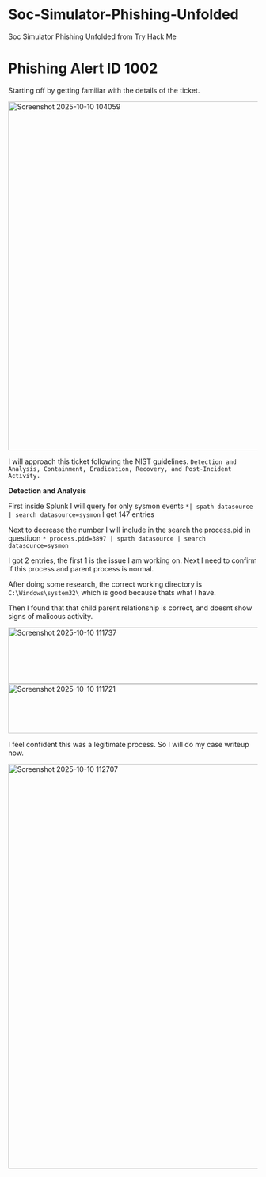 # Soc-Simulator-Phishing-Unfolded

Soc Simulator Phishing Unfolded from Try Hack Me

# Phishing Alert ID 1002

Starting off by getting familiar with the details of the ticket.

<img width="1462" height="705" alt="Screenshot 2025-10-10 104059" src="https://github.com/user-attachments/assets/72b411b5-8e3e-4fa7-a20e-bcfdd7b9616a" />

I will approach this ticket following the NIST guidelines. `Detection and Analysis, Containment, Eradication, Recovery, and Post-Incident Activity.`

**Detection and Analysis**

First inside Splunk I will query for only sysmon events `*| spath datasource | search datasource=sysmon` I get 147 entries 

Next to decrease the number I will include in the search the process.pid in questiuon `* process.pid=3897 | spath datasource | search datasource=sysmon`

I got 2 entries, the first 1 is the issue I am working on. Next I need to confirm if this process and parent process is normal.

After doing some research, the correct working directory is `C:\Windows\system32\` which is good because thats what I have.

Then I found that that child parent relationship is correct, and doesnt show signs of malicous activity.

<img width="949" height="114" alt="Screenshot 2025-10-10 111737" src="https://github.com/user-attachments/assets/d519c63b-8075-4fac-8617-541b6e78bbbe" />

<img width="951" height="100" alt="Screenshot 2025-10-10 111721" src="https://github.com/user-attachments/assets/b9e82877-4baf-489b-9b2e-6d60d527ddd2" />

I feel confident this was a legitimate process. So I will do my case writeup now.

<img width="1373" height="818" alt="Screenshot 2025-10-10 112707" src="https://github.com/user-attachments/assets/90534759-8ba5-40cc-9a45-58894aa28c29" />




































































